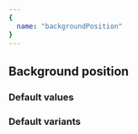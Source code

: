 ```yaml
---
{
  name: "backgroundPosition"
}
---
```


## Background position

### Default values
<!-- defaults.values.start -->
<!-- defaults.values.end -->


### Default variants
<!-- defaults.variants.start -->
<!-- defaults.variants.end -->
